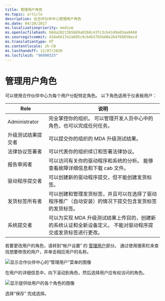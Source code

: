 ```yaml
---
title: 管理用户角色
ms.topic: article
description: 在合作伙伴中心管理用户角色
ms.date: 04/20/2017
ms.localizationpriority: medium
ms.openlocfilehash: b8da28213b5b89a828dc43fc3cb4149a03aa0468
ms.sourcegitcommit: 418e6617e2a695c9cb4b37b5b60e264760858acd
ms.translationtype: HT
ms.contentlocale: zh-CN
ms.lasthandoff: 12/07/2020
ms.locfileid: "96800325"
---
```

# <a name="managing-user-roles"></a>管理用户角色

可以使用合作伙伴中心为每个用户分配特定角色。 以下角色适用于仪表板用户：

| Role                           | 说明                                                                                                                                                                                                                                                |
|--------------------------------|------------------------------------------------------------------------------------------------------------------------------------------------------------------------------------------------------------------------------------------------------------|
| Administrator                  | 完全掌控你的组织。 可以管理开发人员中心中的角色，也可以完成任何任务。                                                                                                                                                       |
| 升级测试结果提交者 | 可以提交你的组织的 MDA 升级测试结果。                                                                                                                                                                                                 |
| 法律协议签署者         | 可以代表你的组织续订和签署法律协议。                                                                                                                                                                                        |
| 报告审阅者                | 可以访问有关你的驱动程序和系统的分析。 能够查看故障详细信息和下载 cab 文件。                                                                                                                                                        |
| 驱动程序提交者               | 可以创建新的驱动程序提交，但不能创建发货标签。                                                                                                                                                                                       |
| 发货标签所有者           | 可以创建和管理发货标签，并且可以在选择了驱动程序推广（自动安装）的情况下提交包含发货标签的发货标签。                                        |
| 系统提交者               | 可以为实现 MDA 升级测试结果上传目的，创建新的系统认证和全新设备定义。 不能对驱动程序提交或发货标签进行更改。                                                                 |

若要更改用户的角色，请转到“帐户设置”  的 [管理用户](https://go.microsoft.com/fwlink/?linkid=833569)部分。 通过使用搜索栏来查找想要修改的用户，并单击相应用户的名称。

![显示合作伙伴中心的“管理用户”菜单的图像](images/manage-users.png)

在用户的详细信息中，向下滚动到角色，然后选择用户应有权访问的角色。

![显示提供给用户的各个角色的图像](images/user-roles.png)

选择“保存”  完成选择。
